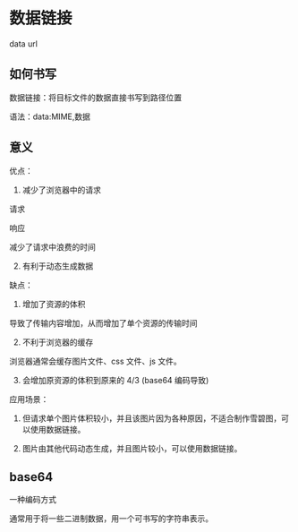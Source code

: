 # 数据链接

data url

## 如何书写

数据链接：将目标文件的数据直接书写到路径位置

语法：data:MIME,数据

## 意义

优点：

1. 减少了浏览器中的请求

请求

响应

减少了请求中浪费的时间

2. 有利于动态生成数据

缺点：

1. 增加了资源的体积

导致了传输内容增加，从而增加了单个资源的传输时间

2. 不利于浏览器的缓存

浏览器通常会缓存图片文件、css 文件、js 文件。

3. 会增加原资源的体积到原来的 4/3 (base64 编码导致)

应用场景：

1. 但请求单个图片体积较小，并且该图片因为各种原因，不适合制作雪碧图，可以使用数据链接。

2. 图片由其他代码动态生成，并且图片较小，可以使用数据链接。

## base64

一种编码方式

通常用于将一些二进制数据，用一个可书写的字符串表示。
